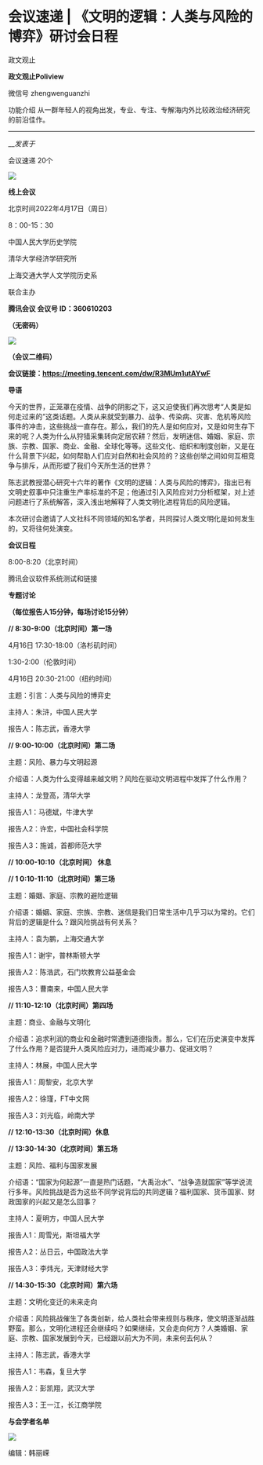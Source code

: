 

#  会议速递 | 《文明的逻辑：人类与风险的博弈》研讨会日程

政文观止  

**政文观止Poliview** 

微信号 zhengwenguanzhi

功能介绍 从一群年轻人的视角出发，专业、专注、专解海内外比较政治经济研究的前沿佳作。

____

___发表于_

会议速递 20个

![](/images/7/2.png)

  

**线上会议**

北京时间2022年4月17日（周日）

8：00-15：30

中国人民大学历史学院

清华大学经济学研究所

上海交通大学人文学院历史系

联合主办

  

 **腾讯会议 会议号 ID：360610203**

 **（无密码）**

![](/images/7/3.png)

 **（会议二维码）**  

 **会议链接：https://meeting.tencent.com/dw/R3MUm1utAYwF**  

  

  

 **导语**

今天的世界，正笼罩在疫情、战争的阴影之下，这又迫使我们再次思考“人类是如何走过来的”这类话题。人类从来就受到暴力、战争、传染病、灾害、危机等风险事件的冲击，这些挑战一直存在。那么，我们的先人是如何应对，又是如何生存下来的呢？人类为什么从狩猎采集转向定居农耕？然后，发明迷信、婚姻、家庭、宗族、宗教、国家、商业、金融、全球化等等。这些文化、组织和制度创新，又是在什么背景下兴起，如何帮助人们应对自然和社会风险的？这些创举之间如何互相竞争与排斥，从而形塑了我们今天所生活的世界？

  

陈志武教授潜心研究十六年的著作《文明的逻辑：人类与风险的博弈》，指出已有文明史叙事中只注重生产率标准的不足；他通过引入风险应对力分析框架，对上述问题进行了系统解答，深入浅出地解释了人类文明化进程背后的风险逻辑。

  

本次研讨会邀请了人文社科不同领域的知名学者，共同探讨人类文明化是如何发生的，又将往何处演变。

  

  

 **会议日程**

8:00-8:20（北京时间）

腾讯会议软件系统测试和链接

  

 **专题讨论**

 **（每位报告人15分钟，每场讨论15分钟）**

  

 **// 8:30-9:00（北京时间）第一场**

4月16日 17:30-18:00（洛杉矶时间）

1:30-2:00（伦敦时间）

4月16日 20:30-21:00（纽约时间）

  

主题：引言：人类与风险的博弈史

主持人：朱浒，中国人民大学

报告人：陈志武，香港大学

  

  

 **// 9:00-10:00（北京时间）第二场**

主题：风险、暴力与文明起源

介绍语：人类为什么变得越来越文明？风险在驱动文明进程中发挥了什么作用？

  

主持人：龙登高，清华大学

报告人1：马德斌，牛津大学

报告人2：许宏，中国社会科学院

报告人3：施诚，首都师范大学

  

 **// 10:00-10:10（北京时间） 休息**

  

 **// 1 0:10-11:10（北京时间）第三场**

主题：婚姻、家庭、宗教的避险逻辑

介绍语：婚姻、家庭、宗族、宗教、迷信是我们日常生活中几乎习以为常的。它们背后的逻辑是什么？跟风险挑战有何关系？

  

主持人：袁为鹏，上海交通大学

报告人1：谢宇，普林斯顿大学

报告人2：陈浩武，石门坎教育公益基金会

报告人3：曹南来，中国人民大学

  

 **// 11:10-12:10（北京时间）第四场**

主题：商业、金融与文明化

介绍语：追求利润的商业和金融时常遭到道德指责。那么，它们在历史演变中发挥了什么作用？是否提升人类风险应对力，进而减少暴力、促进文明？

  

主持人：林展，中国人民大学

报告人1：周黎安，北京大学

报告人2：徐瑾，FT中文网

报告人3：刘光临，岭南大学

  

 **// 12:10-13:30（北京时间）休息**

  

 **// 13:30-14:30（北京时间）第五场**

主题：风险、福利与国家发展

介绍语：“国家为何起源”一直是热门话题，“大禹治水”、“战争造就国家”等学说流行多年。风险挑战是否为这些不同学说背后的共同逻辑？福利国家、货币国家、财政国家的兴起又是怎么回事？

  

主持人：夏明方，中国人民大学

报告人1：周雪光，斯坦福大学

报告人2：丛日云，中国政法大学

报告人3：李炜光，天津财经大学

  

 **// 14:30-15:30（北京时间）第六场**

主题：文明化变迁的未来走向

介绍语：风险挑战催生了各类创新，给人类社会带来规则与秩序，使文明逐渐战胜野蛮。那么，文明化进程还会继续吗？如果继续，又会走向何方？人类婚姻、家庭、宗教、国家发展到今天，已经跟以前大为不同，未来何去何从？

  

主持人：陈志武，香港大学

报告人1：韦森，复旦大学

报告人2：彭凯翔，武汉大学

报告人3：王一江，长江商学院

  

 **与会学者名单**

![](/images/7/4.png)

编辑：韩丽嵘

  

